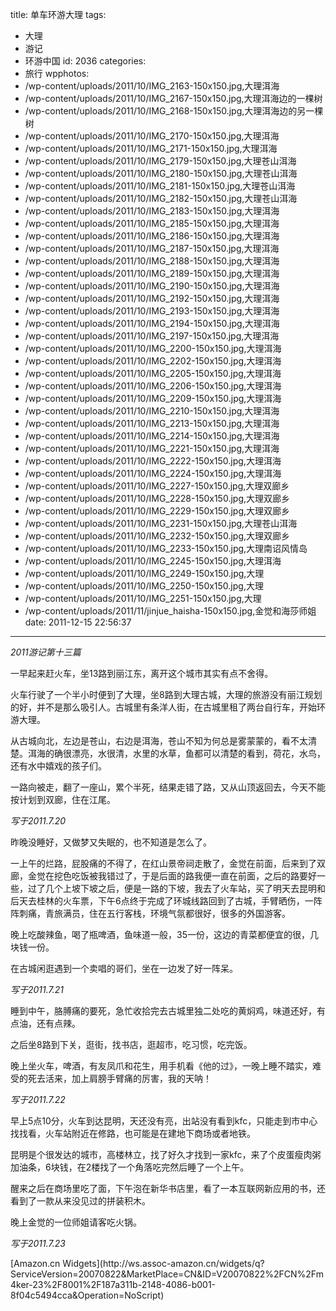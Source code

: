 title: 单车环游大理
tags:
  - 大理
  - 游记
  - 环游中国
id: 2036
categories:
  - 旅行
wpphotos:
  - /wp-content/uploads/2011/10/IMG_2163-150x150.jpg,大理洱海
  - /wp-content/uploads/2011/10/IMG_2167-150x150.jpg,大理洱海边的一棵树
  - /wp-content/uploads/2011/10/IMG_2168-150x150.jpg,大理洱海边的另一棵树
  - /wp-content/uploads/2011/10/IMG_2170-150x150.jpg,大理洱海
  - /wp-content/uploads/2011/10/IMG_2171-150x150.jpg,大理洱海
  - /wp-content/uploads/2011/10/IMG_2179-150x150.jpg,大理苍山洱海
  - /wp-content/uploads/2011/10/IMG_2180-150x150.jpg,大理苍山洱海
  - /wp-content/uploads/2011/10/IMG_2181-150x150.jpg,大理苍山洱海
  - /wp-content/uploads/2011/10/IMG_2182-150x150.jpg,大理苍山洱海
  - /wp-content/uploads/2011/10/IMG_2183-150x150.jpg,大理洱海
  - /wp-content/uploads/2011/10/IMG_2185-150x150.jpg,大理洱海
  - /wp-content/uploads/2011/10/IMG_2186-150x150.jpg,大理洱海
  - /wp-content/uploads/2011/10/IMG_2187-150x150.jpg,大理洱海
  - /wp-content/uploads/2011/10/IMG_2188-150x150.jpg,大理洱海
  - /wp-content/uploads/2011/10/IMG_2189-150x150.jpg,大理洱海
  - /wp-content/uploads/2011/10/IMG_2190-150x150.jpg,大理洱海
  - /wp-content/uploads/2011/10/IMG_2192-150x150.jpg,大理洱海
  - /wp-content/uploads/2011/10/IMG_2193-150x150.jpg,大理洱海
  - /wp-content/uploads/2011/10/IMG_2194-150x150.jpg,大理洱海
  - /wp-content/uploads/2011/10/IMG_2197-150x150.jpg,大理洱海
  - /wp-content/uploads/2011/10/IMG_2200-150x150.jpg,大理洱海
  - /wp-content/uploads/2011/10/IMG_2202-150x150.jpg,大理洱海
  - /wp-content/uploads/2011/10/IMG_2205-150x150.jpg,大理洱海
  - /wp-content/uploads/2011/10/IMG_2206-150x150.jpg,大理洱海
  - /wp-content/uploads/2011/10/IMG_2209-150x150.jpg,大理洱海
  - /wp-content/uploads/2011/10/IMG_2210-150x150.jpg,大理洱海
  - /wp-content/uploads/2011/10/IMG_2213-150x150.jpg,大理洱海
  - /wp-content/uploads/2011/10/IMG_2214-150x150.jpg,大理洱海
  - /wp-content/uploads/2011/10/IMG_2221-150x150.jpg,大理洱海
  - /wp-content/uploads/2011/10/IMG_2222-150x150.jpg,大理洱海
  - /wp-content/uploads/2011/10/IMG_2224-150x150.jpg,大理洱海
  - /wp-content/uploads/2011/10/IMG_2227-150x150.jpg,大理双廊乡
  - /wp-content/uploads/2011/10/IMG_2228-150x150.jpg,大理双廊乡
  - /wp-content/uploads/2011/10/IMG_2229-150x150.jpg,大理双廊乡
  - /wp-content/uploads/2011/10/IMG_2231-150x150.jpg,大理苍山洱海
  - /wp-content/uploads/2011/10/IMG_2232-150x150.jpg,大理双廊乡
  - /wp-content/uploads/2011/10/IMG_2233-150x150.jpg,大理南诏风情岛
  - /wp-content/uploads/2011/10/IMG_2245-150x150.jpg,大理洱海
  - /wp-content/uploads/2011/10/IMG_2249-150x150.jpg,大理
  - /wp-content/uploads/2011/10/IMG_2250-150x150.jpg,大理
  - /wp-content/uploads/2011/10/IMG_2251-150x150.jpg,大理
  - /wp-content/uploads/2011/11/jinjue_haisha-150x150.jpg,金觉和海莎师姐
date: 2011-12-15 22:56:37
---

_2011游记第十三篇_

一早起来赶火车，坐13路到丽江东，离开这个城市其实有点不舍得。

火车行驶了一个半小时便到了大理，坐8路到大理古城，大理的旅游没有丽江规划的好，并不是那么吸引人。古城里有条洋人街，在古城里租了两台自行车，开始环游大理。

从古城向北，左边是苍山，右边是洱海，苍山不知为何总是雾蒙蒙的，看不太清楚。洱海的确很漂亮，水很清，水里的水草，鱼都可以清楚的看到，荷花，水鸟，还有水中嬉戏的孩子们。

一路向被走，翻了一座山，累个半死，结果走错了路，又从山顶返回去，今天不能按计划到双廊，住在江尾。

_写于2011.7.20_

昨晚没睡好，又做梦又失眠的，也不知道是怎么了。

一上午的烂路，屁股痛的不得了，在红山景帝祠走散了，金觉在前面，后来到了双廊，金觉在挖色吃饭被我错过了，于是后面的路我便一直在前面，之后的路要好一些，过了几个上坡下坡之后，便是一路的下坡，我去了火车站，买了明天去昆明和后天去桂林的火车票，下午6点终于完成了环城线路回到了古城，手臂晒伤，一阵阵刺痛，青旅满员，住在五行客栈，环境气氛都很好，很多的外国游客。

晚上吃酸辣鱼，喝了瓶啤酒，鱼味道一般，35一份，这边的青菜都便宜的很，几块钱一份。

在古城闲逛遇到一个卖唱的哥们，坐在一边发了好一阵呆。

_写于2011.7.21_

睡到中午，胳膊痛的要死，急忙收拾完去古城里独二处吃的黄焖鸡，味道还好，有点油，还有点辣。

之后坐8路到下关，逛街，找书店，逛超市，吃习惯，吃完饭。

晚上坐火车，啤酒，有友凤爪和花生，用手机看《他的过》，一晚上睡不踏实，难受的死去活来，加上肩膀手臂痛的厉害，我的天呐！

_写于2011.7.22_

早上5点10分，火车到达昆明，天还没有亮，出站没有看到kfc，只能走到市中心找找看，火车站附近在修路，也可能是在建地下商场或者地铁。

昆明是个很发达的城市，高楼林立，找了好久才找到一家kfc，来了个皮蛋瘦肉粥加油条，6块钱，在2楼找了一个角落吃完然后睡了一个上午。

醒来之后在商场里吃了面，下午泡在新华书店里，看了一本互联网新应用的书，还看到了一款从来没见过的拼装积木。

晚上金觉的一位师姐请客吃火锅。

_写于2011.7.23_

<script src="http://ws.assoc-amazon.cn/widgets/q?ServiceVersion=20070822&MarketPlace=CN&ID=V20070822/CN/m4ker-23/8001/187a311b-2148-4086-b001-8f04c5494cca" type="text/javascript"> </script> <noscript>[Amazon.cn Widgets](http://ws.assoc-amazon.cn/widgets/q?ServiceVersion=20070822&#038;MarketPlace=CN&#038;ID=V20070822%2FCN%2Fm4ker-23%2F8001%2F187a311b-2148-4086-b001-8f04c5494cca&#038;Operation=NoScript)</noscript> 

